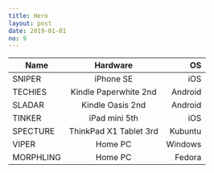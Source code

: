 ```yaml
---
title: Hero
layout: post
date: 2019-01-01
no: 9
---
```


|Name|Hardware|OS|
|------|:----:|-----:|
|SNIPER|iPhone SE|iOS|
|TECHIES|Kindle Paperwhite 2nd|Android|
|SLADAR|Kindle Oasis 2nd|Android|
|TINKER|iPad mini 5th|iOS|
|SPECTURE|ThinkPad X1 Tablet 3rd|Kubuntu|
|VIPER|Home PC|Windows|
|MORPHLING|Home PC|Fedora|
